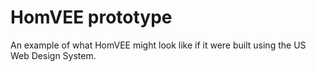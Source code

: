 # HomVEE prototype

An example of what HomVEE might look like if it were built using the US Web Design System.